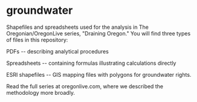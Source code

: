 # groundwater
Shapefiles and spreadsheets used for the analysis in The Oregonian/OregonLive series, "Draining Oregon." You will find three types of files in this repository: 

PDFs -- describing analytical procedures

Spreadsheets -- containing formulas illustrating calculations directly

ESRI shapefiles -- GIS mapping files with polygons for groundwater rights.

Read the full series at oregonlive.com, where we described the methodology more broadly.
